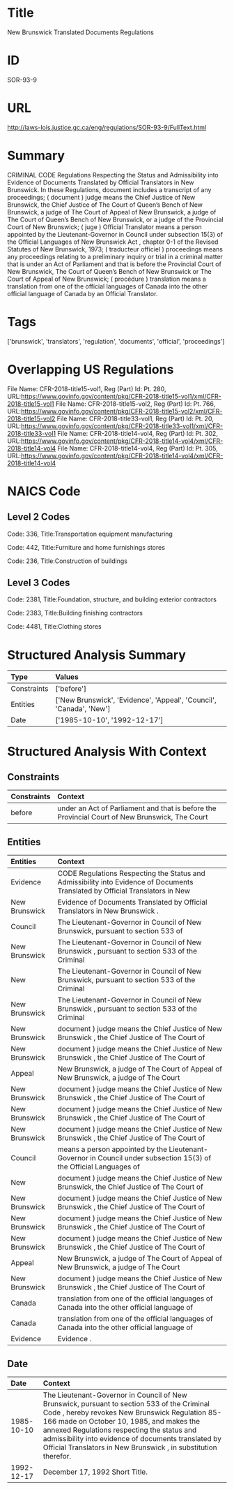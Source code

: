 # Title
New Brunswick Translated Documents Regulations


# ID
SOR-93-9

# URL
http://laws-lois.justice.gc.ca/eng/regulations/SOR-93-9/FullText.html


# Summary
CRIMINAL CODE Regulations Respecting the Status and Admissibility into Evidence of Documents Translated by Official Translators in New Brunswick.
In these Regulations, document  includes a transcript of any proceedings; ( document ) judge  means the Chief Justice of New Brunswick, the Chief Justice of The Court of Queen’s Bench of New Brunswick, a judge of The Court of Appeal of New Brunswick, a judge of The Court of Queen’s Bench of New Brunswick, or a judge of the Provincial Court of New Brunswick; ( juge ) Official Translator  means a person appointed by the Lieutenant-Governor in Council under subsection 15(3) of the  Official Languages of New Brunswick Act , chapter 0-1 of the Revised Statutes of New Brunswick, 1973; ( traducteur officiel ) proceedings  means any proceedings relating to a preliminary inquiry or trial in a criminal matter that is under an Act of Parliament and that is before the Provincial Court of New Brunswick, The Court of Queen’s Bench of New Brunswick or The Court of Appeal of New Brunswick; ( procédure ) translation  means a translation from one of the official languages of Canada into the other official language of Canada by an Official Translator.


# Tags
['brunswick', 'translators', 'regulation', 'documents', 'official', 'proceedings']


# Overlapping US Regulations
File Name: CFR-2018-title15-vol1, Reg (Part) Id: Pt. 280, URL:https://www.govinfo.gov/content/pkg/CFR-2018-title15-vol1/xml/CFR-2018-title15-vol1
File Name: CFR-2018-title15-vol2, Reg (Part) Id: Pt. 766, URL:https://www.govinfo.gov/content/pkg/CFR-2018-title15-vol2/xml/CFR-2018-title15-vol2
File Name: CFR-2018-title33-vol1, Reg (Part) Id: Pt. 20, URL:https://www.govinfo.gov/content/pkg/CFR-2018-title33-vol1/xml/CFR-2018-title33-vol1
File Name: CFR-2018-title14-vol4, Reg (Part) Id: Pt. 302, URL:https://www.govinfo.gov/content/pkg/CFR-2018-title14-vol4/xml/CFR-2018-title14-vol4
File Name: CFR-2018-title14-vol4, Reg (Part) Id: Pt. 305, URL:https://www.govinfo.gov/content/pkg/CFR-2018-title14-vol4/xml/CFR-2018-title14-vol4



# NAICS Code
## Level 2 Codes
Code: 336, Title:Transportation equipment manufacturing

Code: 442, Title:Furniture and home furnishings stores

Code: 236, Title:Construction of buildings




## Level 3 Codes
Code: 2381, Title:Foundation, structure, and building exterior contractors

Code: 2383, Title:Building finishing contractors

Code: 4481, Title:Clothing stores







# Structured Analysis Summary
| Type        | Values                                                              |
|:------------|:--------------------------------------------------------------------|
| Constraints | ['before']                                                          |
| Entities    | ['New Brunswick', 'Evidence', 'Appeal', 'Council', 'Canada', 'New'] |
| Date        | ['1985-10-10', '1992-12-17']                                        |


# Structured Analysis With Context
 


## Constraints
| Constraints   | Context                                                                                        |
|:--------------|:-----------------------------------------------------------------------------------------------|
| before        | under an Act of Parliament and that is before the Provincial Court of New Brunswick, The Court |


## Entities
| Entities      | Context                                                                                                                       |
|:--------------|:------------------------------------------------------------------------------------------------------------------------------|
| Evidence      | CODE Regulations Respecting the Status and Admissibility into Evidence of Documents Translated by Official Translators in New |
| New Brunswick | Evidence of Documents Translated by Official Translators in New Brunswick .                                                   |
| Council       | The Lieutenant-Governor in  Council of New Brunswick, pursuant to section 533 of                                              |
| New Brunswick | The Lieutenant-Governor in Council of  New Brunswick , pursuant to section 533 of the Criminal                                |
| New           | The Lieutenant-Governor in Council of  New Brunswick, pursuant to section 533 of the Criminal                                 |
| New Brunswick | The Lieutenant-Governor in Council of  New Brunswick , pursuant to section 533 of the Criminal                                |
| New Brunswick | document ) judge means the Chief Justice of New Brunswick , the Chief Justice of The Court of                                 |
| New Brunswick | document ) judge means the Chief Justice of New Brunswick , the Chief Justice of The Court of                                 |
| Appeal        | New Brunswick, a judge of The Court of Appeal of New Brunswick, a judge of The Court                                          |
| New Brunswick | document ) judge means the Chief Justice of New Brunswick , the Chief Justice of The Court of                                 |
| New Brunswick | document ) judge means the Chief Justice of New Brunswick , the Chief Justice of The Court of                                 |
| New Brunswick | document ) judge means the Chief Justice of New Brunswick , the Chief Justice of The Court of                                 |
| Council       | means a person appointed by the Lieutenant-Governor in Council under subsection 15(3) of the Official Languages of            |
| New           | document ) judge means the Chief Justice of New Brunswick, the Chief Justice of The Court of                                  |
| New Brunswick | document ) judge means the Chief Justice of New Brunswick , the Chief Justice of The Court of                                 |
| New Brunswick | document ) judge means the Chief Justice of New Brunswick , the Chief Justice of The Court of                                 |
| New Brunswick | document ) judge means the Chief Justice of New Brunswick , the Chief Justice of The Court of                                 |
| Appeal        | New Brunswick, a judge of The Court of Appeal of New Brunswick, a judge of The Court                                          |
| New Brunswick | document ) judge means the Chief Justice of New Brunswick , the Chief Justice of The Court of                                 |
| Canada        | translation from one of the official languages of Canada  into the other official language of                                 |
| Canada        | translation from one of the official languages of Canada  into the other official language of                                 |
| Evidence      | Evidence .                                                                                                                    |


## Date
| Date       | Context                                                                                                                                                                                                                                                                                                                                                               |
|:-----------|:----------------------------------------------------------------------------------------------------------------------------------------------------------------------------------------------------------------------------------------------------------------------------------------------------------------------------------------------------------------------|
| 1985-10-10 | The Lieutenant-Governor in Council of New Brunswick, pursuant to section 533 of the  Criminal Code , hereby revokes  New Brunswick Regulation 85-166  made on October 10, 1985, and makes the annexed  Regulations respecting the status and admissibility into evidence of documents translated by Official Translators in New Brunswick , in substitution therefor. |
| 1992-12-17 | December 17, 1992 Short Title.                                                                                                                                                                                                                                                                                                                                        |


